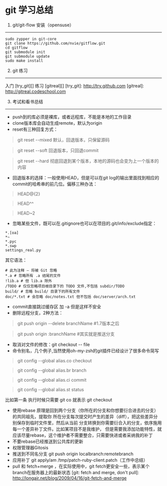 git 学习总结
==================

1. git/git-flow 安装（opensuse）
------------------

```
sudo zypper in git-core
git clone https://github.com/nvie/gitflow.git
cd gitflow
git submodule init
git submodule update
sudo make install
```

2. git 练习
----------

入门 [try_git][]
练习 [gitreal][]
[try_git]: http://try.github.com
[gitreal]: http://gitreal.codeschool.com

3. 考试和看书总结
--------------

* push到的库必须是裸库，或者远程库，不能是本地的工作目录
* clone版本库会自动生成remote，默认为origin
* reset有三种回复方式：

> git reset --mixed 默认，回退版本，只保留源码

> git reset --soft 回退版本，只回退commit

> git reset --hard 彻底回退到某个版本，本地的源码也会变为上一个版本的内容 

* 回退版本的选择：一般使用HEAD，但是可以在git log的输出里面找到相应的commit的哈希串的前几位。偏移三种办法：

> HEAD@{2}

> HEAD^^

> HEAD~2

* 忽略某些文件，既可以在.gitignore也可以在项目的.git/info/exclude指定：

```
*.[oa]
*~
*.pyc
*.swp
settings_real.py
```

其它语法：

```
# 此为注释 – 将被 Git 忽略
*.a # 忽略所有 .a 结尾的文件
!lib.a # 但 lib.a 除外
/TODO # 仅仅忽略项目根目录下的 TODO 文件,不包括 subdir/TODO
build/ # 忽略 build/ 目录下的所有文件
doc/*.txt # 会忽略 doc/notes.txt 但不包括 doc/server/arch.txt
```

* commit直接跳过缓存区  加 -a 但是这样不安全
* 删除远程分支，2种方法：

> git push origin --delete branchName #1.7版本之后

> git push origin :branchName #其实就是推送分支

* 取消对文件的修改：git checkout -- file
* 命令别名，几个例子,当然使用oh-my-zsh的git插件已经设计了很多命令简写

> git config --global alias.co checkout

> git config --global alias.br branch

> git config --global alias.ci commit

> git config --global alias.st status

比如第一条 执行时候只需要 git co  就表示 git checkout

* 使用rebase 原理是回到两个分支（你所在的分支和你想要衍合进去的分支）的共同祖先，提取你
所在分支每次提交时产生的差异（diff），把这些差异分别保存到临时文件里，然后从当前
分支转换到你需要衍合入的分支，依序施用每一个差异补丁文件。比如某项目不是我维护，
但是需要我添加功能特性，就应该尽量rebase，这个维护者不需要整合，只需要快进或者采纳我的补丁
* 不要rebase已经推送到公共库的更新
* 权限管理器Gitosis
* 推送到不同名分支 git push origin localbranch:remotebranch
* 应用补丁 git apply/am /tmp/patch-ruby-client.patch（工作中总结）
* pull 和 fetch+merge ，在实际使用中，git fetch更安全一些，表示某个branch在服务器上的最新状态
[git: fetch and merge, don't pull]: http://longair.net/blog/2009/04/16/git-fetch-and-merge




